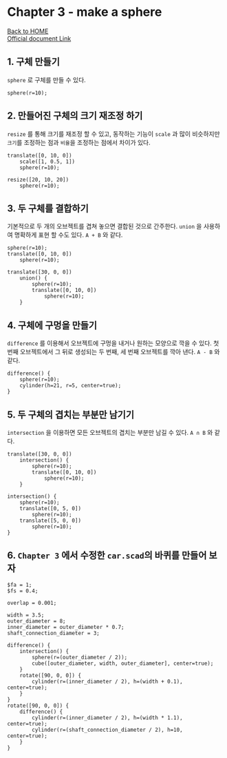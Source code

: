 # Chapter 3 - make a sphere

[Back to HOME](../README.md)<br>
[Official document Link](https://en.wikibooks.org/wiki/OpenSCAD_Tutorial/Chapter_3)

## 1. 구체 만들기

`sphere` 로 구체를 만들 수 있다.

```openscad
sphere(r=10);
```

## 2. 만들어진 구체의 크기 재조정 하기

`resize` 를 통해 크기를 재조정 할 수 있고, 동작하는 기능이 `scale` 과 많이 비슷하지만 `크기`를 조정하는 점과 `비율`을 조정하는 점에서 차이가 있다.

```openscad
translate([0, 10, 0])
    scale([1, 0.5, 1])
    sphere(r=10);

resize([20, 10, 20])
    sphere(r=10);
```

## 3. 두 구체를 결합하기

기본적으로 두 개의 오브젝트를 겹쳐 놓으면 결합된 것으로 간주한다. `union` 을 사용하여 명확하게 표현 할 수도 있다. `A + B` 와 같다.

```openscad
sphere(r=10);
translate([0, 10, 0])
    sphere(r=10);

translate([30, 0, 0])
    union() {
        sphere(r=10);
        translate([0, 10, 0])
            sphere(r=10);
    }
```

## 4. 구체에 구멍을 만들기

`difference` 를 이용해서 오브젝트에 구멍을 내거나 원하는 모양으로 깍을 수 있다. 첫 번째 오브젝트에서 그 뒤로 생성되는 두 번째, 세 번째 오브젝트를 깍아 낸다. `A - B` 와 같다.

```openscad
difference() {
    sphere(r=10);
    cylinder(h=21, r=5, center=true);
}
```

## 5. 두 구체의 겹치는 부분만 남기기

`intersection` 을 이용하면 모든 오브젝트의 겹치는 부분만 남길 수 있다. `A ∩ B` 와 같다.

```openscad
translate([30, 0, 0])
    intersection() {
        sphere(r=10);
        translate([0, 10, 0])
            sphere(r=10);
    }

intersection() {
    sphere(r=10);
    translate([0, 5, 0])
        sphere(r=10);
    translate([5, 0, 0])
        sphere(r=10);
}
```

## 6. `Chapter 3` 에서 수정한 `car.scad`의 바퀴를 만들어 보자

```openscad
$fa = 1;
$fs = 0.4;

overlap = 0.001;

width = 3.5;
outer_diameter = 8;
inner_diameter = outer_diameter * 0.7;
shaft_connection_diameter = 3;

difference() {
    intersection() {
        sphere(r=(outer_diameter / 2));
        cube([outer_diameter, width, outer_diameter], center=true);
    }
    rotate([90, 0, 0]) {
        cylinder(r=(inner_diameter / 2), h=(width + 0.1), center=true);
    }
}
rotate([90, 0, 0]) {
    difference() {
        cylinder(r=(inner_diameter / 2), h=(width * 1.1), center=true);
        cylinder(r=(shaft_connection_diameter / 2), h=10, center=true);
    }
}
```
